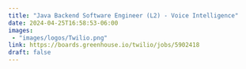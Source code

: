 ```yaml
---
title: "Java Backend Software Engineer (L2) - Voice Intelligence"
date: 2024-04-25T16:58:53-06:00
images: 
 - "images/logos/Twilio.png"
link: https://boards.greenhouse.io/twilio/jobs/5902418
draft: false
---
```


